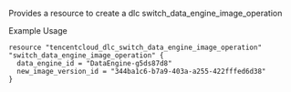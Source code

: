 Provides a resource to create a dlc switch_data_engine_image_operation

Example Usage

```hcl
resource "tencentcloud_dlc_switch_data_engine_image_operation" "switch_data_engine_image_operation" {
  data_engine_id = "DataEngine-g5ds87d8"
  new_image_version_id = "344ba1c6-b7a9-403a-a255-422fffed6d38"
}
```